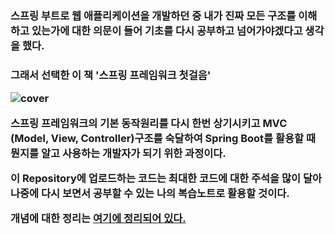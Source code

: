 <h3> 스프링 부트로 웹 애플리케이션을 개발하던 중 내가 진짜 모든 구조를 이해하고 있는가에 대한 의문이 들어 기초를 다시 공부하고 넘어가야겠다고 생각을 했다.<h3>

그래서 선택한 이 책 '스프링 프레임워크 첫걸음'
  
![cover](https://user-images.githubusercontent.com/112393201/197509481-1b08fe6b-fb21-4930-8137-5ca6d401b805.jpg)


스프링 프레임워크의 기본 동작원리를 다시 한번 상기시키고 MVC (Model, View, Controller)구조를 숙달하여 Spring Boot를 활용할 때 뭔지를 알고 사용하는 개발자가 되기 위한 과정이다.

  
  
이 Repository에 업로드하는 코드는 최대한 코드에 대한 주석을 많이 달아 
나중에 다시 보면서 공부할 수 있는 나의 복습노트로 활용할 것이다.

개념에 대한 정리는 <a href="https://github.com/WooHCode/SpringStart/blob/master/Idea.md"> 여기에 정리되어 있다.

